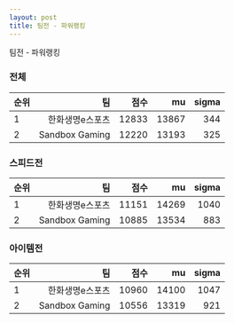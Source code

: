 ```yaml
---
layout: post
title: 팀전 - 파워랭킹
---
```


팀전 - 파워랭킹


### 전체

| 순위 | 팀 | 점수 | mu | sigma |
|:---|---:|---:|---:|---:|
| 1 | 한화생명e스포츠 | 12833 | 13867 | 344 |
| 2 | Sandbox Gaming | 12220 | 13193 | 325 |

### 스피드전

| 순위 | 팀 | 점수 | mu | sigma |
|:---|---:|---:|---:|---:|
| 1 | 한화생명e스포츠 | 11151 | 14269 | 1040 |
| 2 | Sandbox Gaming | 10885 | 13534 | 883 |

### 아이템전

| 순위 | 팀 | 점수 | mu | sigma |
|:---|---:|---:|---:|---:|
| 1 | 한화생명e스포츠 | 10960 | 14100 | 1047 |
| 2 | Sandbox Gaming | 10556 | 13319 | 921 |
